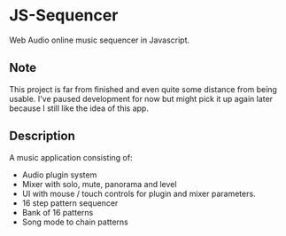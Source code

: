 # JS-Sequencer
Web Audio online music sequencer in Javascript.

## Note
This project is far from finished and even quite some distance from being usable. I've paused development for now but might pick it up again later because I still like the idea of this app.

## Description
A music application consisting of:
* Audio plugin system
* Mixer with solo, mute, panorama and level
* UI with mouse / touch controls for plugin and mixer parameters.
* 16 step pattern sequencer
* Bank of 16 patterns
* Song mode to chain patterns
